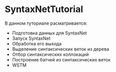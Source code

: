 # SyntaxNetTutorial

В данном туториале расматривается:

- Подготовка данных для SyntaxNet
- Запуск SyntaxNet
- Обработка его выхода
- Выделение синтаксических веток из дерева
- Отбор синтаксических коллокаций
- Построение батчей из синтаксических веток
- WSTM
